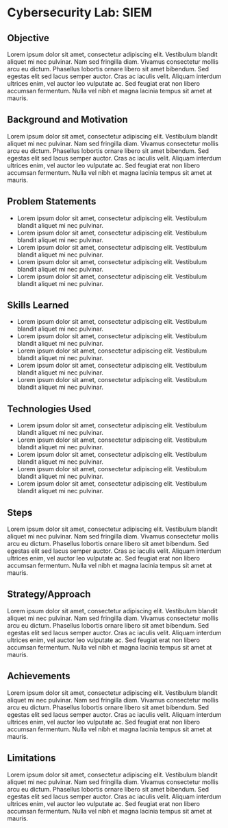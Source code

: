 # Cybersecurity Lab: SIEM

## Objective

Lorem ipsum dolor sit amet, consectetur adipiscing elit. Vestibulum blandit aliquet mi nec pulvinar. Nam sed fringilla diam. Vivamus consectetur mollis arcu eu dictum. Phasellus lobortis ornare libero sit amet bibendum. Sed egestas elit sed lacus semper auctor. Cras ac iaculis velit. Aliquam interdum ultrices enim, vel auctor leo vulputate ac. Sed feugiat erat non libero accumsan fermentum. Nulla vel nibh et magna lacinia tempus sit amet at mauris.

## Background and Motivation

Lorem ipsum dolor sit amet, consectetur adipiscing elit. Vestibulum blandit aliquet mi nec pulvinar. Nam sed fringilla diam. Vivamus consectetur mollis arcu eu dictum. Phasellus lobortis ornare libero sit amet bibendum. Sed egestas elit sed lacus semper auctor. Cras ac iaculis velit. Aliquam interdum ultrices enim, vel auctor leo vulputate ac. Sed feugiat erat non libero accumsan fermentum. Nulla vel nibh et magna lacinia tempus sit amet at mauris.

## Problem Statements

- Lorem ipsum dolor sit amet, consectetur adipiscing elit. Vestibulum blandit aliquet mi nec pulvinar.
- Lorem ipsum dolor sit amet, consectetur adipiscing elit. Vestibulum blandit aliquet mi nec pulvinar.
- Lorem ipsum dolor sit amet, consectetur adipiscing elit. Vestibulum blandit aliquet mi nec pulvinar.
- Lorem ipsum dolor sit amet, consectetur adipiscing elit. Vestibulum blandit aliquet mi nec pulvinar.
- Lorem ipsum dolor sit amet, consectetur adipiscing elit. Vestibulum blandit aliquet mi nec pulvinar.

## Skills Learned

- Lorem ipsum dolor sit amet, consectetur adipiscing elit. Vestibulum blandit aliquet mi nec pulvinar.
- Lorem ipsum dolor sit amet, consectetur adipiscing elit. Vestibulum blandit aliquet mi nec pulvinar.
- Lorem ipsum dolor sit amet, consectetur adipiscing elit. Vestibulum blandit aliquet mi nec pulvinar.
- Lorem ipsum dolor sit amet, consectetur adipiscing elit. Vestibulum blandit aliquet mi nec pulvinar.
- Lorem ipsum dolor sit amet, consectetur adipiscing elit. Vestibulum blandit aliquet mi nec pulvinar.

## Technologies Used

- Lorem ipsum dolor sit amet, consectetur adipiscing elit. Vestibulum blandit aliquet mi nec pulvinar.
- Lorem ipsum dolor sit amet, consectetur adipiscing elit. Vestibulum blandit aliquet mi nec pulvinar.
- Lorem ipsum dolor sit amet, consectetur adipiscing elit. Vestibulum blandit aliquet mi nec pulvinar.
- Lorem ipsum dolor sit amet, consectetur adipiscing elit. Vestibulum blandit aliquet mi nec pulvinar.
- Lorem ipsum dolor sit amet, consectetur adipiscing elit. Vestibulum blandit aliquet mi nec pulvinar.

## Steps

Lorem ipsum dolor sit amet, consectetur adipiscing elit. Vestibulum blandit aliquet mi nec pulvinar. Nam sed fringilla diam. Vivamus consectetur mollis arcu eu dictum. Phasellus lobortis ornare libero sit amet bibendum. Sed egestas elit sed lacus semper auctor. Cras ac iaculis velit. Aliquam interdum ultrices enim, vel auctor leo vulputate ac. Sed feugiat erat non libero accumsan fermentum. Nulla vel nibh et magna lacinia tempus sit amet at mauris.

## Strategy/Approach

Lorem ipsum dolor sit amet, consectetur adipiscing elit. Vestibulum blandit aliquet mi nec pulvinar. Nam sed fringilla diam. Vivamus consectetur mollis arcu eu dictum. Phasellus lobortis ornare libero sit amet bibendum. Sed egestas elit sed lacus semper auctor. Cras ac iaculis velit. Aliquam interdum ultrices enim, vel auctor leo vulputate ac. Sed feugiat erat non libero accumsan fermentum. Nulla vel nibh et magna lacinia tempus sit amet at mauris.

## Achievements

Lorem ipsum dolor sit amet, consectetur adipiscing elit. Vestibulum blandit aliquet mi nec pulvinar. Nam sed fringilla diam. Vivamus consectetur mollis arcu eu dictum. Phasellus lobortis ornare libero sit amet bibendum. Sed egestas elit sed lacus semper auctor. Cras ac iaculis velit. Aliquam interdum ultrices enim, vel auctor leo vulputate ac. Sed feugiat erat non libero accumsan fermentum. Nulla vel nibh et magna lacinia tempus sit amet at mauris.

## Limitations

Lorem ipsum dolor sit amet, consectetur adipiscing elit. Vestibulum blandit aliquet mi nec pulvinar. Nam sed fringilla diam. Vivamus consectetur mollis arcu eu dictum. Phasellus lobortis ornare libero sit amet bibendum. Sed egestas elit sed lacus semper auctor. Cras ac iaculis velit. Aliquam interdum ultrices enim, vel auctor leo vulputate ac. Sed feugiat erat non libero accumsan fermentum. Nulla vel nibh et magna lacinia tempus sit amet at mauris.
